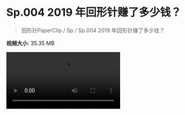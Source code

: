 # Sp.004 2019 年回形针赚了多少钱？

> 回形针PaperClip / Sp / Sp.004 2019 年回形针赚了多少钱？

**视频大小**: 35.35 MB

<div class="video"><video src="https://file.hsyhx.top/video/PaperClip/Sp/004.mp4" controls preload>🤔 您的浏览器不支持 video 标签</video></div>